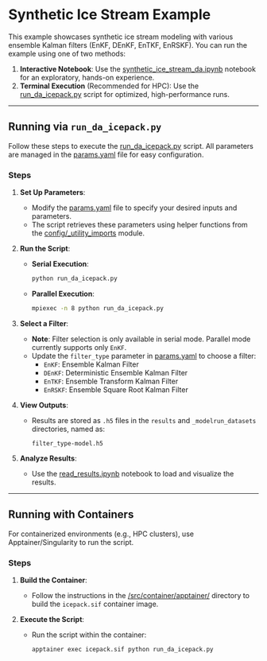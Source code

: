 # Synthetic Ice Stream Example

This example showcases synthetic ice stream modeling with various ensemble Kalman filters (EnKF, DEnKF, EnTKF, EnRSKF). You can run the example using one of two methods:

1. **Interactive Notebook**: Use the [synthetic_ice_stream_da.ipynb](./synthetic_ice_stream_da.ipynb) notebook for an exploratory, hands-on experience.
2. **Terminal Execution** (Recommended for HPC): Use the [run_da_icepack.py](./run_da_icepack.py) script for optimized, high-performance runs.

---

## Running via `run_da_icepack.py`

Follow these steps to execute the [run_da_icepack.py](./run_da_icepack.py) script. All parameters are managed in the [params.yaml](./params.yaml) file for easy configuration.

### Steps

1. **Set Up Parameters**:
   - Modify the [params.yaml](./params.yaml) file to specify your desired inputs and parameters.
   - The script retrieves these parameters using helper functions from the [config/_utility_imports](https://github.com/KYANJO/ICESEE/blob/main/config/_utility_imports.py) module.

2. **Run the Script**:
   - **Serial Execution**:
     ```bash
     python run_da_icepack.py
     ```
   - **Parallel Execution**:
     ```bash
     mpiexec -n 8 python run_da_icepack.py
     ```

3. **Select a Filter**:
   - **Note**: Filter selection is only available in serial mode. Parallel mode currently supports only `EnKF`.
   - Update the `filter_type` parameter in [params.yaml](./params.yaml) to choose a filter:
     - `EnKF`: Ensemble Kalman Filter
     - `DEnKF`: Deterministic Ensemble Kalman Filter
     - `EnTKF`: Ensemble Transform Kalman Filter
     - `EnRSKF`: Ensemble Square Root Kalman Filter

4. **View Outputs**:
   - Results are stored as `.h5` files in the `results` and `_modelrun_datasets` directories, named as:
     ```
     filter_type-model.h5
     ```

5. **Analyze Results**:
   - Use the [read_results.ipynb](./read_results.ipynb) notebook to load and visualize the results.

---

## Running with Containers

For containerized environments (e.g., HPC clusters), use Apptainer/Singularity to run the script.

### Steps

1. **Build the Container**:
   - Follow the instructions in the [/src/container/apptainer/](https://github.com/KYANJO/ICESEE/tree/main/src/container/apptainer) directory to build the `icepack.sif` container image.

2. **Execute the Script**:
   - Run the script within the container:
     ```bash
     apptainer exec icepack.sif python run_da_icepack.py
     ```